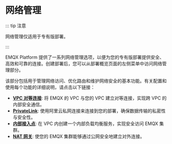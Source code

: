# 网络管理

::: tip 注意

网络管理仅适用于专有版部署。

:::

EMQX Platform 提供了一系列网络管理选项，以便为您的专有版部署提供安全、高效和可靠的连接。创建部署后，您可以从部署概览页面的左侧菜单中访问网络管理部分。

该部分包括用于管理网络访问、优化路由和维护网络安全的基本功能。有关配置和使用每个功能的详细说明，请点击以下链接：

- **[VPC 对等连接](https://github.com/emqx/cloud-docs/blob/83fed2a47116d95d0f28ab2fdf1f0860e730f341/zh_CN/deployments/vpc_peering.md)**: 将 EMQX 的 VPC 与您的 VPC 建立对等连接，实现跨 VPC 的内部安全通信。
- **[PrivateLink](https://github.com/emqx/cloud-docs/blob/83fed2a47116d95d0f28ab2fdf1f0860e730f341/zh_CN/deployments/privatelink.md)**: 使用阿里云私网连接来连接到您的部署，确保数据传输的私密性与安全性。
- **[内部接入点](https://github.com/emqx/cloud-docs/blob/83fed2a47116d95d0f28ab2fdf1f0860e730f341/zh_CN/vas/intranet-lb.md)**: 在 VPC 内创建一个内部负载均衡服务，实现安全访问 EMQX 集群。
- **[NAT 网关](https://github.com/emqx/cloud-docs/blob/83fed2a47116d95d0f28ab2fdf1f0860e730f341/zh_CN/vas/nat-gateway.md)**: 使您的 EMQX 集群能够通过公网安全地建立对外连接。